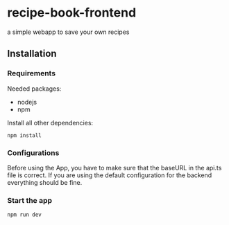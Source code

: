 # recipe-book-frontend

a simple webapp to save your own recipes

## Installation

### Requirements
Needed packages:
- nodejs
- npm

Install all other dependencies:
```
npm install
```

### Configurations
Before using the App, you have to make sure that the baseURL in the api.ts file is correct. If you are using the default configuration for the backend everything should be fine.

### Start the app
```
npm run dev
```
